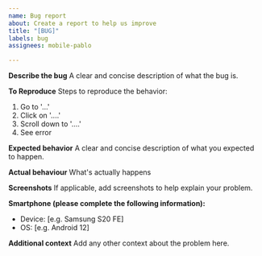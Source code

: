 ```yaml
---
name: Bug report
about: Create a report to help us improve
title: "[BUG]"
labels: bug
assignees: mobile-pablo

---
```


**Describe the bug**
A clear and concise description of what the bug is.

**To Reproduce**
Steps to reproduce the behavior:
1. Go to '...'
2. Click on '....'
3. Scroll down to '....'
4. See error

**Expected behavior**
A clear and concise description of what you expected to happen.

**Actual behaviour**
What's actually happens

**Screenshots**
If applicable, add screenshots to help explain your problem.


**Smartphone (please complete the following information):**
 - Device: [e.g. Samsung S20 FE]
 - OS: [e.g. Android 12]

**Additional context**
Add any other context about the problem here.
